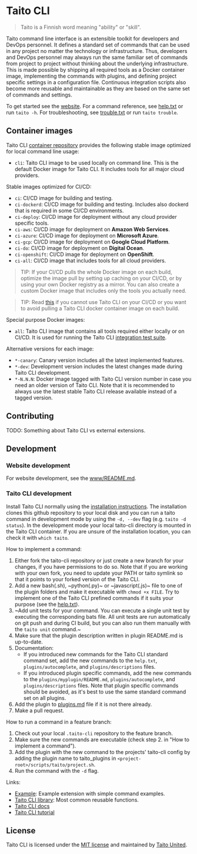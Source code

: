 # Taito CLI

> Taito is a Finnish word meaning "ability" or "skill".

Taito command line interface is an extensible toolkit for developers and DevOps personnel. It defines a standard set of commands that can be used in any project no matter the technology or infrastructure. Thus, developers and DevOps personnel may always run the same familiar set of commands from project to project without thinking about the underlying infrastructure. This is made possible by shipping all required tools as a Docker container image, implementing the commands with plugins, and defining project specific settings in a configuration file. Continuous integration scripts also become more reusable and maintainable as they are based on the same set of commands and settings.

To get started see the [website](https://taitounited.github.io/taito-cli/). For a command reference, see [help.txt](https://github.com/TaitoUnited/taito-cli/blob/master/help.txt) or run `taito -h`. For troubleshooting, see [trouble.txt](https://github.com/TaitoUnited/taito-cli/blob/master/trouble.txt) or run `taito trouble`.

## Container images

Taito CLI [container repository](https://github.com/TaitoUnited/taito-cli/pkgs/container/taito-cli) provides the following stable image optimized for local command line usage:

- `cli`: Taito CLI image to be used locally on command line. This is the default Docker image for Taito CLI. It includes tools for all major cloud providers.

Stable images optimized for CI/CD:

- `ci`: CI/CD image for building and testing.
- `ci-dockerd`: CI/CD image for building and testing. Includes also dockerd that is required in some CI/CD environments.
- `ci-deploy`: CI/CD image for deployment without any cloud provider specific tools.
- `ci-aws`: CI/CD image for deployment on **Amazon Web Services**.
- `ci-azure`: CI/CD image for deployment on **Microsoft Azure**.
- `ci-gcp`: CI/CD image for deployment on **Google Cloud Platform**.
- `ci-do`: CI/CD image for deployment on **Digital Ocean**.
- `ci-openshift`: CI/CD image for deployment on **OpenShift**.
- `ci-all`: CI/CD image that includes tools for all cloud providers.

> TIP: If your CI/CD pulls the whole Docker image on each build, optimize the image pull by setting up caching on your CI/CD, or by using your own Docker registry as a mirror. You can also create a custom Docker image that includes only the tools you actually need.

> TIP: Read [this](https://taitounited.github.io/taito-cli/docs/06-continuous-integration-and-delivery#cicd-without-taito-cli) if you cannot use Taito CLI on your CI/CD or you want to avoid pulling a Taito CLI docker container image on each build.

Special purpose Docker images:

- `all`: Taito CLI image that contains all tools required either locally or on CI/CD. It is used for running the Taito CLI [integration test suite](https://github.com/TaitoUnited/taito-cli-test).

Alternative versions for each image:

- `*-canary`: Canary version includes all the latest implemented features.
- `*-dev`: Development version includes the latest changes made during Taito CLI development.
- `*-N.N.N`: Docker image tagged with Taito CLI version number in case you need an older version of Taito CLI. Note that it is recommended to always use the latest stable Taito CLI release available instead of a tagged version.

## Contributing

TODO: Something about Taito CLI vs external extensions.

## Development

### Website development

For website development, see the [www/README.md](www/README.md).

### Taito CLI development

Install Taito CLI normally using the [installation instructions](https://taitounited.github.io/taito-cli/docs/02-installation/). The installation clones this github repository to your local disk and you can run a taito command in development mode by using the `-d, --dev` flag (e.g. `taito -d status`). In the development mode your local taito-cli directory is mounted in the Taito CLI container. If you are unsure of the installation location, you can check it with `which taito`.

How to implement a command:

1. Either fork the taito-cli repository or just create a new branch for your changes, if you have permissions to do so. Note that if you are working with your own fork, you need to update your PATH or taito symlink so that it points to your forked version of the Taito CLI.
2. Add a new bash(.sh), ~python(.py)~ or ~javascript(.js)~ file to one of the plugin folders and make it executable with `chmod +x FILE`. Try to implement one of the Taito CLI prefined commands if it suits your purpose (see the [help.txt](https://github.com/TaitoUnited/taito-cli/blob/master/help.txt)).
3. ~Add unit tests for your command. You can execute a single unit test by executing the corresponding bats file. All unit tests are run automatically on git push and during CI build, but you can also run them manually with the `taito unit` command.~
4. Make sure that the plugin description written in plugin README.md is up-to-date.
5. Documentation:
   - If you introduced new commands for the Taito CLI standard command set, add the new commands to the `help.txt`, `plugins/autocomplete`, and `plugins/descriptions` files.
   - If you introduced plugin specific commands, add the new commands to the `plugins/myplugin/README.md`, `plugins/autocomplete`, and `plugins/descriptions` files. Note that plugin specific commands should be avoided, as it's best to use the same standard command set on all plugins.
6. Add the plugin to [plugins.md](https://github.com/TaitoUnited/taito-cli/blob/dev/docs/plugins.md) file if it is not there already.
7. Make a pull request.

How to run a command in a feature branch:

1. Check out your local `.taito-cli` repository to the feature branch.
2. Make sure the new commands are executable (check step 2. in "How to implement a command").
3. Add the plugin with the new command to the projects' taito-cli config by adding the plugin name to taito_plugins in `<project-root>/scripts/taito/project.sh`.
4. Run the command with the `-d` flag.

Links:

- [Example](https://github.com/TaitoUnited/taito-cli/tree/master/examples/project-and-extension/extension): Example extension with simple command examples.
- [Taito CLI library](https://taitounited.github.io/taito-cli/docs/10-custom-plugins#taito-cli-library): Most common reusable functions.
- [Taito CLI docs](https://taitounited.github.io/taito-cli/docs)
- [Taito CLI tutorial](https://taitounited.github.io/taito-cli/tutorial)

## License

Taito CLI is licensed under the [MIT license](https://github.com/TaitoUnited/taito-cli/blob/master/LICENSE) and maintained by [Taito United](https://www.taitounited.fi/).
